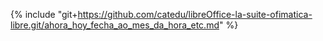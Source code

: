 {% include "git+https://github.com/catedu/libreOffice-la-suite-ofimatica-libre.git/ahora_hoy_fecha_ao_mes_da_hora_etc.md" %}